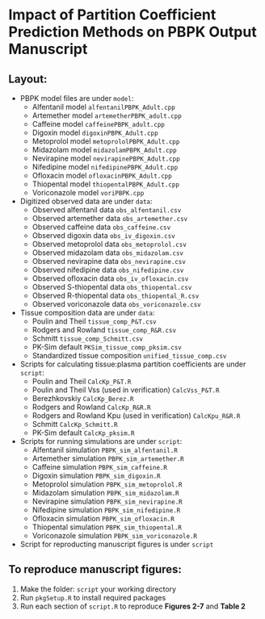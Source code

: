 # Impact of Partition Coefficient Prediction Methods on PBPK Output Manuscript
## Layout:
- PBPK model files are under `model`:
  - Alfentanil model `alfentanilPBPK_Adult.cpp`
  - Artemether model `artemetherPBPK_adult.cpp`
  - Caffeine model `caffeinePBPK_adult.cpp`
  - Digoxin model `digoxinPBPK_Adult.cpp`
  - Metoprolol model `metoprololPBPK_Adult.cpp`
  - Midazolam model `midazolamPBPK_Adult.cpp`
  - Nevirapine model `nevirapinePBPK_Adult.cpp`
  - Nifedipine model `nifedipinePBPK_Adult.cpp`
  - Ofloxacin model `ofloxacinPBPK_Adult.cpp`
  - Thiopental model `thiopentalPBPK_Adult.cpp`
  - Voriconazole model `voriPBPK.cpp`
- Digitized observed data are under `data`:
  - Observed alfentanil data `obs_alfentanil.csv`
  - Observed artemether data `obs_artemether.csv`  
  - Observed caffeine data `obs_caffeine.csv`
  - Observed digoxin data `obs_iv_digoxin.csv`
  - Observed metoprolol data `obs_metoprolol.csv`
  - Observed midazolam data `obs_midazolam.csv`
  - Observed nevirapine data `obs_nevirapine.csv`
  - Observed nifedipine data `obs_nifedipine.csv`
  - Observed ofloxacin data `obs_iv_ofloxacin.csv`
  - Observed S-thiopental data `obs_thiopental.csv`
  - Observed R-thiopental data `obs_thiopental_R.csv`
  - Observed voriconazole data `obs_voriconazole.csv`
- Tissue composition data are under `data`:
  - Poulin and Theil `tissue_comp_P&T.csv`
  - Rodgers and Rowland `tissue_comp_R&R.csv`
  - Schmitt `tissue_comp_Schmitt.csv`
  - PK-Sim default `PKSim_tissue_comp_pksim.csv`
  - Standardized tissue composition `unified_tissue_comp.csv` 
- Scripts for calculating tissue:plasma partition coefficients are under `script`:
  - Poulin and Theil `CalcKp_P&T.R`
  - Poulin and Theil Vss (used in verification) `CalcVss_P&T.R`
  - Berezhkovskiy `CalcKp_Berez.R`
  - Rodgers and Rowland `CalcKp_R&R.R`
  - Rodgers and Rowland Kpu (used in verification) `CalcKpu_R&R.R`
  - Schmitt `CalcKp_Schmitt.R`
  - PK-Sim default `CalcKp_pksim.R`
- Scripts for running simulations are under `script`:   
  - Alfentanil simulation `PBPK_sim_alfentanil.R`
  - Artemether simulation `PBPK_sim_artemether.R`
  - Caffeine simulation `PBPK_sim_caffeine.R`
  - Digoxin simulation `PBPK_sim_digoxin.R`
  - Metoprolol simulation `PBPK_sim_metoprolol.R`
  - Midazolam simulation `PBPK_sim_midazolam.R`
  - Nevirapine simulation `PBPK_sim_nevirapine.R`
  - Nifedipine simulation `PBPK_sim_nifedipine.R`
  - Ofloxacin simulation `PBPK_sim_ofloxacin.R`
  - Thiopental simulation `PBPK_sim_thiopental.R`
  - Voriconazole simulation `PBPK_sim_voriconazole.R`
- Script for reproducting manuscript figures is under `script`

## To reproduce manuscript figures:
1. Make the folder: `script` your working directory
2. Run `pkgSetup.R` to install required packages
3. Run each section of `script.R` to reproduce **Figures 2-7** and **Table 2** 
